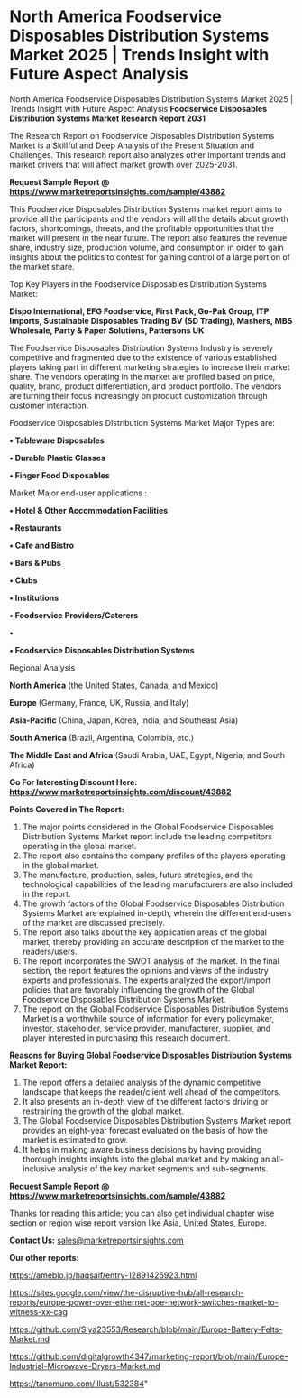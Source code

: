 # North America Foodservice Disposables Distribution Systems Market 2025 | Trends Insight with Future Aspect Analysis
North America Foodservice Disposables Distribution Systems Market 2025 | Trends Insight with Future Aspect Analysis
<strong>Foodservice Disposables Distribution Systems Market Research Report 2031</strong>

The Research Report on Foodservice Disposables Distribution Systems Market is a Skillful and Deep Analysis of the Present Situation and Challenges. This research report also analyzes other important trends and market drivers that will affect market growth over 2025-2031.

<strong>Request Sample Report @ <a href=https://www.marketreportsinsights.com/sample/43882>https://www.marketreportsinsights.com/sample/43882</a></strong>

This Foodservice Disposables Distribution Systems market report aims to provide all the participants and the vendors will all the details about growth factors, shortcomings, threats, and the profitable opportunities that the market will present in the near future. The report also features the revenue share, industry size, production volume, and consumption in order to gain insights about the politics to contest for gaining control of a large portion of the market share.

Top Key Players in the Foodservice Disposables Distribution Systems Market:

<strong>Dispo International, EFG Foodservice, First Pack, Go-Pak Group, ITP Imports, Sustainable Disposables Trading BV (SD Trading), Mashers, MBS Wholesale, Party & Paper Solutions, Pattersons UK</strong>

The Foodservice Disposables Distribution Systems Industry is severely competitive and fragmented due to the existence of various established players taking part in different marketing strategies to increase their market share. The vendors operating in the market are profiled based on price, quality, brand, product differentiation, and product portfolio. The vendors are turning their focus increasingly on product customization through customer interaction.

Foodservice Disposables Distribution Systems Market Major Types are:

<strong>•  Tableware Disposables

•  Durable Plastic Glasses

•  Finger Food Disposables</strong>

Market Major end-user applications :

<strong>•  Hotel & Other Accommodation Facilities

•  Restaurants

•  Cafe and Bistro

•  Bars & Pubs

•  Clubs

•  Institutions

•  Foodservice Providers/Caterers

•  

•  Foodservice Disposables Distribution Systems</strong>

Regional Analysis

</u><strong><b>North America</b></strong> (the United States, Canada, and Mexico)

<strong><b>Europe </b></strong>(Germany, France, UK, Russia, and Italy)

<strong><b>Asia-Pacific</b></strong> (China, Japan, Korea, India, and Southeast Asia)

<strong><b>South America</b></strong> (Brazil, Argentina, Colombia, etc.)

<strong><b>The Middle East and Africa</b></strong> (Saudi Arabia, UAE, Egypt, Nigeria, and South Africa)

<strong>Go For Interesting Discount Here: <a href=https://www.marketreportsinsights.com/discount/43882>https://www.marketreportsinsights.com/discount/43882</a></strong>

<strong>Points Covered in The Report:</strong>
<ol>
  <li>The major points considered in the Global Foodservice Disposables Distribution Systems Market report include the leading competitors operating in the global market.</li>
  <li>The report also contains the company profiles of the players operating in the global market.</li>
  <li>The manufacture, production, sales, future strategies, and the technological capabilities of the leading manufacturers are also included in the report.</li>
  <li>The growth factors of the Global Foodservice Disposables Distribution Systems Market are explained in-depth, wherein the different end-users of the market are discussed precisely.</li>
  <li>The report also talks about the key application areas of the global market, thereby providing an accurate description of the market to the readers/users.</li>
  <li>The report incorporates the SWOT analysis of the market. In the final section, the report features the opinions and views of the industry experts and professionals. The experts analyzed the export/import policies that are favorably influencing the growth of the Global Foodservice Disposables Distribution Systems Market.</li>
  <li>The report on the Global Foodservice Disposables Distribution Systems Market is a worthwhile source of information for every policymaker, investor, stakeholder, service provider, manufacturer, supplier, and player interested in purchasing this research document.</li>
</ol>
<strong>Reasons for Buying Global Foodservice Disposables Distribution Systems Market Report:</strong>

<ol>
  <li>The report offers a detailed analysis of the dynamic competitive landscape that keeps the reader/client well ahead of the competitors.</li>
  <li>It also presents an in-depth view of the different factors driving or restraining the growth of the global market.</li>
  <li>The Global Foodservice Disposables Distribution Systems Market report provides an eight-year forecast evaluated on the basis of how the market is estimated to grow.</li>
  <li>It helps in making aware business decisions by having providing thorough insights insights into the global market and by making an all-inclusive analysis of the key market segments and sub-segments.</li>
</ol>
<strong>Request Sample Report @ <a href=https://www.marketreportsinsights.com/sample/43882>https://www.marketreportsinsights.com/sample/43882</a></strong>


Thanks for reading this article; you can also get individual chapter wise section or region wise report version like Asia, United States, Europe.

<strong>Contact Us:</strong>
sales@marketreportsinsights.com

<strong>Our other reports:</strong>

<a href=https://ameblo.jp/haqsaif/entry-12891426923.html>https://ameblo.jp/haqsaif/entry-12891426923.html</a>

<a href=https://sites.google.com/view/the-disruptive-hub/all-research-reports/europe-power-over-ethernet-poe-network-switches-market-to-witness-xx-cag>https://sites.google.com/view/the-disruptive-hub/all-research-reports/europe-power-over-ethernet-poe-network-switches-market-to-witness-xx-cag</a>

<a href=https://github.com/Siya23553/Research/blob/main/Europe-Battery-Felts-Market.md>https://github.com/Siya23553/Research/blob/main/Europe-Battery-Felts-Market.md</a>

<a href=https://github.com/digitalgrowth4347/marketing-report/blob/main/Europe-Industrial-Microwave-Dryers-Market.md>https://github.com/digitalgrowth4347/marketing-report/blob/main/Europe-Industrial-Microwave-Dryers-Market.md</a>

<a href=https://tanomuno.com/illust/532384>https://tanomuno.com/illust/532384</a>"
